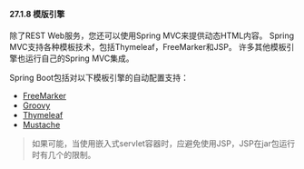#### 27.1.8 模版引擎

除了REST Web服务，您还可以使用Spring MVC来提供动态HTML内容。 Spring MVC支持各种模板技术，包括Thymeleaf，FreeMarker和JSP。 许多其他模板引擎也运行自己的Spring MVC集成。

Spring Boot包括对以下模板引擎的自动配置支持：

* [FreeMarker](http://freemarker.org/docs/)
* [Groovy](http://docs.groovy-lang.org/docs/next/html/documentation/template-engines.html#_the_markuptemplateengine)
* [Thymeleaf](http://www.thymeleaf.org/)
* [Mustache](https://mustache.github.io/)

> 如果可能，当使用嵌入式servlet容器时，应避免使用JSP，JSP在jar包运行时有几个的限制。



